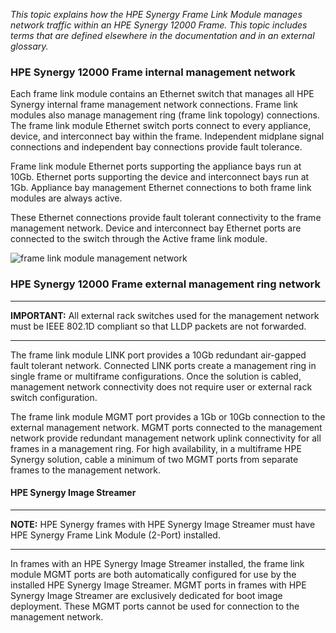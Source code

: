 

*This topic explains how the HPE Synergy Frame Link Module manages network traffic within an HPE Synergy 12000 Frame.*
*This topic includes terms that are defined elsewhere in the documentation and in an external glossary.*

### HPE Synergy 12000 Frame internal management network

Each frame link module contains an Ethernet switch that manages all HPE Synergy internal frame management network connections. Frame link modules also manage management ring (frame link topology) connections. The frame link module Ethernet switch ports connect to every appliance, device, and interconnect bay within the frame. Independent midplane signal
connections and independent bay connections provide fault tolerance.

Frame link module Ethernet ports supporting the appliance bays run at 10Gb. Ethernet ports supporting the device and interconnect bays run at 1Gb. Appliance bay management Ethernet connections to both frame link modules are always active.

These Ethernet connections provide fault tolerant connectivity to the frame management network. Device and interconnect bay Ethernet ports are connected to the switch through the Active frame link module.

![frame link module management network](/public/flm_mgmt_network.PNG)



### HPE Synergy 12000 Frame external management ring network

------

**IMPORTANT:** All external rack switches used for the management network must be IEEE 802.1D compliant so that LLDP packets are not forwarded.

------

The frame link module LINK port provides a 10Gb redundant air-gapped fault tolerant network. Connected LINK ports create a management ring in single frame or multiframe configurations. Once the solution is cabled, management network connectivity does not require user or external rack switch configuration.

The frame link module MGMT port provides a 1Gb or 10Gb connection to the external management network. MGMT ports connected to the management network provide redundant management network uplink connectivity for all frames in a management ring. For high availability, in a multiframe HPE Synergy solution, cable a minimum of two MGMT ports from separate frames to the management network.

#### HPE Synergy Image Streamer

------

**NOTE:** HPE Synergy frames with HPE Synergy Image Streamer must have HPE Synergy Frame Link Module (2-Port) installed.

------

In frames with an HPE Synergy Image Streamer installed, the frame link module MGMT ports are both automatically configured for use by the installed HPE Synergy Image Streamer. MGMT ports in frames with HPE Synergy Image Streamer are exclusively dedicated for boot image deployment. These MGMT ports cannot be used for connection to the management network.